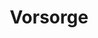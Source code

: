 ---
title: 'Vorsorge'
description: 'Vorsorge für Ihr Wohl'
pubDate: 'Jul 01 2020'
heroImage: '/public/banner.png'
---